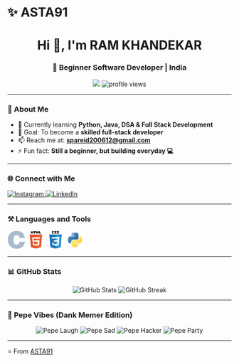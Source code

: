 # ✨ ASTA91  

<h1 align="center">Hi 👋, I'm RAM KHANDEKAR</h1>
<h3 align="center">🚀 Beginner Software Developer | India</h3>

<p align="center">
  <img src="https://media.giphy.com/media/hvRJCLFzcasrR4ia7z/giphy.gif" width="35">
  <img src="https://komarev.com/ghpvc/?username=astagit-91&label=Profile%20views&color=0e75b6&style=flat" alt="profile views"/>
</p>

---

### 💫 About Me
- 🌱 Currently learning **Python, Java, DSA & Full Stack Development**  
- 🎯 Goal: To become a **skilled full-stack developer**  
- 📫 Reach me at: **spareid200612@gmail.com**  
- ⚡ Fun fact: **Still a beginner, but building everyday 💻**  

---

### 🌐 Connect with Me
<p align="left">
<a href="https://instagram.com/ram_k_72" target="_blank">
  <img src="https://img.shields.io/badge/Instagram-%23E4405F.svg?logo=Instagram&logoColor=white" alt="Instagram"/>
</a>
<a href="http://www.linkedin.com/in/ram-khandekar" target="_blank">
  <img src="https://img.shields.io/badge/LinkedIn-%230077B5.svg?logo=linkedin&logoColor=white" alt="LinkedIn"/>
</a>
</p>

---

### ⚒️ Languages and Tools
<p>
  <img src="https://raw.githubusercontent.com/devicons/devicon/master/icons/c/c-original.svg" alt="C" width="40" height="40"/> 
  <img src="https://raw.githubusercontent.com/devicons/devicon/master/icons/html5/html5-original-wordmark.svg" alt="HTML5" width="40" height="40"/> 
  <img src="https://raw.githubusercontent.com/devicons/devicon/master/icons/css3/css3-original-wordmark.svg" alt="CSS3" width="40" height="40"/> 
  <img src="https://raw.githubusercontent.com/devicons/devicon/master/icons/python/python-original.svg" alt="Python" width="40" height="40"/> 
</p>

---

### 📊 GitHub Stats
<p align="center">
  <img src="https://github-readme-stats.vercel.app/api?username=astagit-91&show_icons=true&theme=radical" alt="GitHub Stats"/>
  <img src="https://github-readme-streak-stats.herokuapp.com/?user=astagit-91&theme=radical" alt="GitHub Streak"/>
</p>

---

### 🐸 Pepe Vibes (Dank Memer Edition)
<p align="center">
  <img src="https://media.giphy.com/media/2fC8cduAc35UIAxHDE/giphy.gif" width="130" alt="Pepe Laugh">
  <img src="https://media.giphy.com/media/4Zo41lhzKt6iZ8xff9/giphy.gif" width="130" alt="Pepe Sad">
  <img src="https://media.giphy.com/media/rvDT2lrj4x1F41h2Pu/giphy.gif" width="130" alt="Pepe Hacker">
  <img src="https://media.giphy.com/media/3o7btQ4Lr5v6oG9Qys/giphy.gif" width="130" alt="Pepe Party">
</p>

---

⭐ From [ASTA91](https://github.com/astagit-91)
